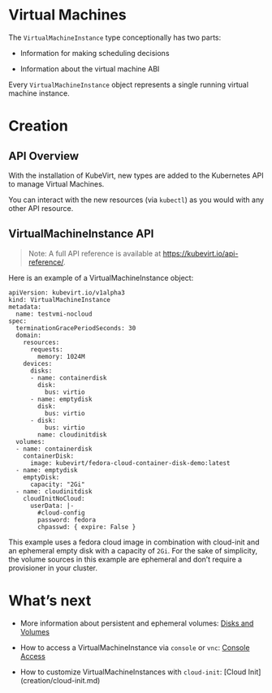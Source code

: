 Virtual Machines
================

The `VirtualMachineInstance` type conceptionally has two parts:

-   Information for making scheduling decisions

-   Information about the virtual machine ABI

Every `VirtualMachineInstance` object represents a single running
virtual machine instance.

Creation
========

API Overview
------------

With the installation of KubeVirt, new types are added to the Kubernetes
API to manage Virtual Machines.

You can interact with the new resources (via `kubectl`) as you would
with any other API resource.

VirtualMachineInstance API
--------------------------

> Note: A full API reference is available at
> <https://kubevirt.io/api-reference/>.

Here is an example of a VirtualMachineInstance object:

    apiVersion: kubevirt.io/v1alpha3
    kind: VirtualMachineInstance
    metadata:
      name: testvmi-nocloud
    spec:
      terminationGracePeriodSeconds: 30
      domain:
        resources:
          requests:
            memory: 1024M
        devices:
          disks:
          - name: containerdisk
            disk:
              bus: virtio
          - name: emptydisk
            disk:
              bus: virtio
          - disk:
              bus: virtio
            name: cloudinitdisk
      volumes:
      - name: containerdisk
        containerDisk:
          image: kubevirt/fedora-cloud-container-disk-demo:latest
      - name: emptydisk
        emptyDisk:
          capacity: "2Gi"
      - name: cloudinitdisk
        cloudInitNoCloud:
          userData: |-
            #cloud-config
            password: fedora
            chpasswd: { expire: False }

This example uses a fedora cloud image in combination with cloud-init
and an ephemeral empty disk with a capacity of `2Gi`. For the sake of
simplicity, the volume sources in this example are ephemeral and don’t
require a provisioner in your cluster.

What’s next
===========

-   More information about persistent and ephemeral volumes:
    [Disks and Volumes](creation/disks-and-volumes.md)

-   How to access a VirtualMachineInstance via `console` or `vnc`:
    [Console Access](usage/graphical-and-console-access.md)

-   How to customize VirtualMachineInstances with `cloud-init`:
    [Cloud Init] (creation/cloud-init.md)
